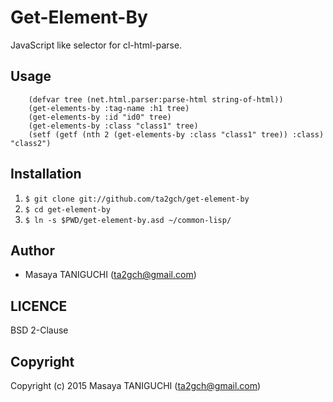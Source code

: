 # Get-Element-By
JavaScript like selector for cl-html-parse.
## Usage
```common-lisp
    (defvar tree (net.html.parser:parse-html string-of-html))
    (get-elements-by :tag-name :h1 tree)
    (get-elements-by :id "id0" tree)
    (get-elements-by :class "class1" tree)
    (setf (getf (nth 2 (get-elements-by :class "class1" tree)) :class) "class2")
```
## Installation
1. `$ git clone git://github.com/ta2gch/get-element-by`
2. `$ cd get-element-by`
3. `$ ln -s $PWD/get-element-by.asd ~/common-lisp/`

## Author

* Masaya TANIGUCHI (ta2gch@gmail.com)

## LICENCE
BSD 2-Clause
## Copyright

Copyright (c) 2015 Masaya TANIGUCHI (ta2gch@gmail.com)
